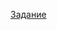 [Задание](https://github.com/netology-code/mnt-homeworks/blob/MNT-video/08-ansible-02-playbook/README.md)
